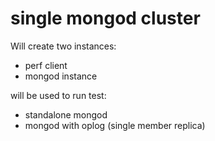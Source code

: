 single mongod cluster
==========

Will create two instances:
- perf client
- mongod instance

will be used to run test:
- standalone mongod
- mongod with oplog (single member replica)
